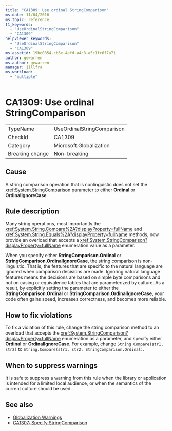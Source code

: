 ```yaml
---
title: "CA1309: Use ordinal StringComparison"
ms.date: 11/04/2016
ms.topic: reference
f1_keywords:
  - "UseOrdinalStringComparison"
  - "CA1309"
helpviewer_keywords:
  - "UseOrdinalStringComparison"
  - "CA1309"
ms.assetid: 19be0854-cb6e-4efd-a4c8-a5c1fc6f7a71
author: gewarren
ms.author: gewarren
manager: jillfra
ms.workload:
  - "multiple"
---
```

# CA1309: Use ordinal StringComparison

|||
|-|-|
|TypeName|UseOrdinalStringComparison|
|CheckId|CA1309|
|Category|Microsoft.Globalization|
|Breaking change|Non-breaking|

## Cause

A string comparison operation that is nonlinguistic does not set the <xref:System.StringComparison> parameter to either **Ordinal** or **OrdinalIgnoreCase**.

## Rule description
Many string operations, most importantly the <xref:System.String.Compare%2A?displayProperty=fullName> and <xref:System.String.Equals%2A?displayProperty=fullName> methods, now provide an overload that accepts a <xref:System.StringComparison?displayProperty=fullName> enumeration value as a parameter.

When you specify either **StringComparison.Ordinal** or **StringComparison.OrdinalIgnoreCase**, the string comparison is non-linguistic. That is, the features that are specific to the natural language are ignored when comparison decisions are made. Ignoring natural language features means the decisions are based on simple byte comparisons and not on casing or equivalence tables that are parameterized by culture. As a result, by explicitly setting the parameter to either the **StringComparison.Ordinal** or **StringComparison.OrdinalIgnoreCase**, your code often gains speed, increases correctness, and becomes more reliable.

## How to fix violations
To fix a violation of this rule, change the string comparison method to an overload that accepts the <xref:System.StringComparison?displayProperty=fullName> enumeration as a parameter, and specify either **Ordinal** or **OrdinalIgnoreCase**. For example, change `String.Compare(str1, str2)` to `String.Compare(str1, str2, StringComparison.Ordinal)`.

## When to suppress warnings
It is safe to suppress a warning from this rule when the library or application is intended for a limited local audience, or when the semantics of the current culture should be used.

## See also

- [Globalization Warnings](../code-quality/globalization-warnings.md)
- [CA1307: Specify StringComparison](../code-quality/ca1307-specify-stringcomparison.md)